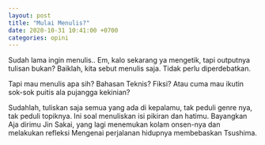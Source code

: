 ```yaml
---
layout: post
title: "Mulai Menulis?"
date: 2020-10-31 10:41:00 +0700
categories: opini
---
```


Sudah lama ingin menulis.. Em, kalo sekarang ya mengetik, tapi outputnya tulisan bukan? Baiklah, kita sebut menulis saja. Tidak perlu diperdebatkan.

Tapi mau menulis apa sih? Bahasan Teknis? Fiksi? Atau cuma mau ikutin sok-sok puitis ala pujangga kekinian?

Sudahlah, tuliskan saja semua yang ada di kepalamu, tak peduli genre nya, tak peduli topiknya. Ini soal menuliskan isi pikiran dan hatimu. Bayangkan Aja dirimu Jin Sakai, yang lagi menemukan kolam onsen-nya dan melakukan refleksi Mengenai perjalanan hidupnya membebaskan Tsushima.